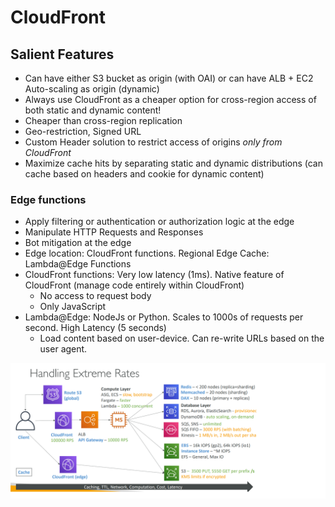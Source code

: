 # CloudFront

## Salient Features
- Can have either S3 bucket as origin (with OAI) or can have ALB + EC2 Auto-scaling as origin (dynamic)
- Always use CloudFront as a cheaper option for cross-region access of both static and dynamic content!
- Cheaper than cross-region replication
- Geo-restriction, Signed URL
- Custom Header solution to restrict access of origins _only from CloudFront_
- Maximize cache hits by separating static and dynamic distributions (can cache based on headers and cookie for dynamic content)

### Edge functions
- Apply filtering or authentication or authorization logic at the edge
- Manipulate HTTP Requests and Responses
- Bot mitigation at the edge
- Edge location: CloudFront functions. Regional Edge Cache: Lambda@Edge Functions
- CloudFront functions: Very low latency (1ms).  Native feature of CloudFront (manage code entirely within CloudFront)
    - No access to request body
    - Only JavaScript   
- Lambda@Edge: NodeJs or Python. Scales to 1000s of requests per second. High Latency (5 seconds)
    - Load content based on user-device. Can re-write URLs based on the user agent.


![Throughput rates - Cache - Storage](../images/throughput_rates_cache_storage.png)
 